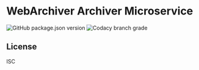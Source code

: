 # WebArchiver Archiver Microservice

![GitHub package.json version](https://img.shields.io/github/package-json/v/pereslavtsev/webarchiver-ms-core)
![Codacy branch grade](https://img.shields.io/codacy/grade/42c9ebc430e74948b191789e796ec59f/master)

## License
ISC